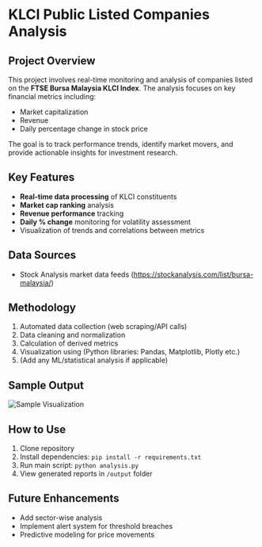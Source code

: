 # KLCI Public Listed Companies Analysis

## Project Overview
This project involves real-time monitoring and analysis of companies listed on the **FTSE Bursa Malaysia KLCI Index**. The analysis focuses on key financial metrics including:
- Market capitalization
- Revenue
- Daily percentage change in stock price

The goal is to track performance trends, identify market movers, and provide actionable insights for investment research.

## Key Features
- **Real-time data processing** of KLCI constituents
- **Market cap ranking** analysis
- **Revenue performance** tracking
- **Daily % change** monitoring for volatility assessment
- Visualization of trends and correlations between metrics

## Data Sources
- Stock Analysis market data feeds (https://stockanalysis.com/list/bursa-malaysia/)

## Methodology
1. Automated data collection (web scraping/API calls)
2. Data cleaning and normalization
3. Calculation of derived metrics
4. Visualization using (Python libraries: Pandas, Matplotlib, Plotly etc.)
5. (Add any ML/statistical analysis if applicable)

## Sample Output
![Sample Visualization](/Users/amirulraziq/Documents/GitHub/KLCI_StockAnalysis/Change%.png)

## How to Use
1. Clone repository
2. Install dependencies: `pip install -r requirements.txt`
3. Run main script: `python analysis.py`
4. View generated reports in `/output` folder

## Future Enhancements
- Add sector-wise analysis
- Implement alert system for threshold breaches
- Predictive modeling for price movements

